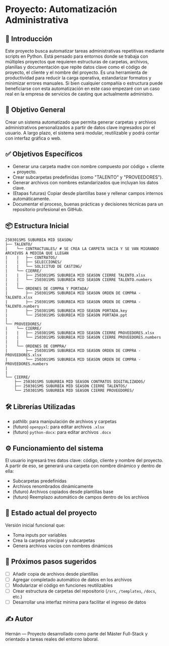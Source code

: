 # Proyecto: Automatización Administrativa

## 🧭 Introducción

Este proyecto busca automatizar tareas administrativas repetitivas mediante scripts en Python. Está pensado para entornos donde se trabaja con múltiples proyectos que requieren estructuras de carpetas, archivos, planillas y documentación que repite datos clave como el código de proyecto, el cliente y el nombre del proyecto. Es una herramienta de productividad para reducir la carga operativa, estandarizar formatos y minimizar errores manuales.
Si bien cualquier compañía o estructura puede beneficiarse con esta automatización en este caso empezaré con un caso real en la empresa de servicios de casting que actualmente administro.

## 🎯 Objetivo General

Crear un sistema automatizado que permita generar carpetas y archivos administrativos personalizados a partir de datos clave ingresados por el usuario. A largo plazo, el sistema será modular, reutilizable y podrá contar con interfaz gráfica o web.

## ✅ Objetivos Específicos

- Generar una carpeta madre con nombre compuesto por código + cliente + proyecto.
- Crear subcarpetas predefinidas (como "TALENTO" y "PROVEEDORES").
- Generar archivos con nombres estandarizados que incluyan los datos clave.
- (Etapas futuras) Copiar desde plantillas base y rellenar campos internos automáticamente.
- Documentar el proceso, buenas prácticas y decisiones técnicas para un repositorio profesional en GitHub.

## 📦 Estructura Inicial

```text
250301SMS SUBURBIA MID SEASON/
├── TALENTO/
|    └── CONTRACTUALES/ # SE CREA LA CARPETA VACIA Y SE VAN MIGRANDO ARCHIVOS A MEDIDA QUE LLEGAN
|    |   ├── CONTRATOS/
|    |   ├── SELECCIONES/
|    |   └── SOLICITUD DE CASTING/
|    └── CIERRE/
|    |   ├── 250301SMS SUBURBIA MID SEASON CIERRE TALENTO.xlsx
|    |   └── 250301SMS SUBURBIA MID SEASON CIERRE TALENTO.numbers
|    |
|    └── ORDENES DE COMPRA Y PORTADA/
|        ├── 250301SMS SUBURBIA MID SEASON ORDEN DE COMPRA - TALENTO.xlsx
|        ├── 250301SMS SUBURBIA MID SEASON ORDEN DE COMPRA - TALENTO.numbers
|        ├── 250301SMS SUBURBIA MID SEASON PORTADA.key
|        └── 250301SMS SUBURBIA MID SEASON PORTADA.ppt
|
└── PROVEEDORES/
|    └── CIERRE/
|    |   ├── 250301SMS SUBURBIA MID SEASON CIERRE PROVEEDORES.xlsx
|    |   └── 250301SMS SUBURBIA MID SEASON CIERRE PROVEEDORES.numbers
|    |
|    └── ORDENES DE COMPRA/
|        ├── 250301SMS SUBURBIA MID SEASON ORDEN DE COMPRA - PROVEEDORES.xlsx
|        └── 250301SMS SUBURBIA MID SEASON ORDEN DE COMPRA - PROVEEDORES.numbers
|
|
└── CIERRE/
    ├── 250301SMS SUBURBIA MID SEASON CONTRATOS DIGITALIZADOS/
    ├── 250301SMS SUBURBIA MID SEASON CIERRE TALENTOS/
    └── 250301SMS SUBURBIA MID SEASON CIERRE PROVEEDORES/
```

## 🛠️ Librerías Utilizadas

- pathlib: para manipulación de archivos y carpetas
- (futuro) `openpyxl`: para editar archivos `.xlsx`
- (futuro) `python-docx`: para editar archivos `.docx`

## ⚙️ Funcionamiento del sistema

El usuario ingresará tres datos clave: código, cliente y nombre del proyecto. A partir de eso, se generará una carpeta con nombre dinámico y dentro de ella:

- Subcarpetas predefinidas
- Archivos renombrados dinámicamente
- (futuro) Archivos copiados desde plantillas base
- (futuro) Reemplazo automático de campos dentro de los archivos

## 📌 Estado actual del proyecto

Versión inicial funcional que:

- Toma inputs por variables
- Crea la carpeta principal y subcarpetas
- Genera archivos vacíos con nombres dinámicos

## 🧪 Próximos pasos sugeridos

- [ ] Añadir copia de archivos desde plantillas
- [ ] Agregar completado automático de datos en los archivos
- [ ] Modularizar el código en funciones reutilizables
- [ ] Crear estructura de carpetas del repositorio (`/src`, `/templates`, `/docs`, etc.)
- [ ] Desarrollar una interfaz mínima para facilitar el ingreso de datos

## ✍️ Autor

Hernán — Proyecto desarrollado como parte del Máster Full-Stack y orientado a tareas reales del entorno laboral.
